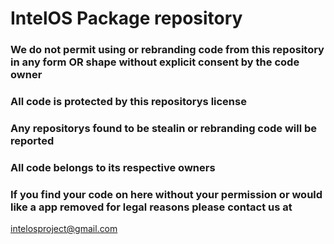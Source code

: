 # IntelOS Package repository
### **We do not permit using or rebranding code from this repository in any form OR shape without explicit consent by the code owner**
### All code is protected by this repositorys license
### Any repositorys found to be stealin or rebranding code will be reported
### All code belongs to its respective owners
### If you find your code on here without your permission or would like a app removed for legal reasons please contact us at
intelosproject@gmail.com
